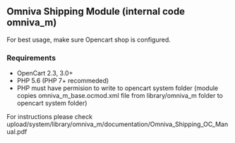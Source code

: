 ## Omniva Shipping Module (internal code omniva_m)

For best usage, make sure Opencart shop is configured.

### Requirements
- OpenCart 2.3, 3.0+
- PHP 5.6 (PHP 7+ recommeded)
- PHP must have permision to write to opencart system folder (module copies omniva_m_base.ocmod.xml file from library/omniva_m folder to opencart system folder)

For instructions please check upload/system/library/omniva_m/documentation/Omniva_Shipping_OC_Manual.pdf
